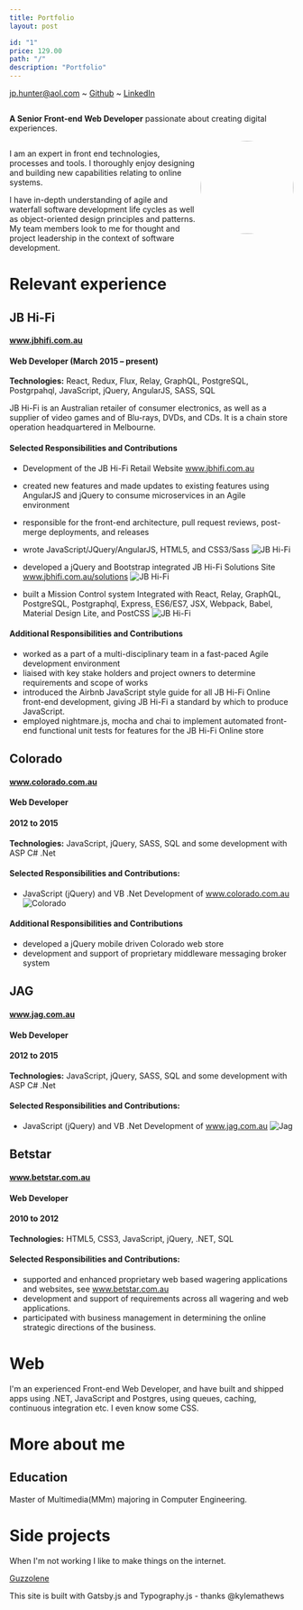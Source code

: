 ```yaml
---
title: Portfolio
layout: post

id: "1"
price: 129.00
path: "/"
description: "Portfolio"
---
```


jp.hunter@aol.com ~ [Github](https://www.github.com/JPHUNTER "Github - JPHUNTER") ~ [LinkedIn](https://www.linkedin.com/in/john-paul-hunter "LinkedIn - JPHUNTER") 

<div>
    <div style="overflow: hidden;">
       <div>
            <p><strong>A Senior Front-end Web Developer</strong> passionate about creating digital experiences.</p>
       </div>
    </div>
    <div style="float:right; width: auto;">
       <div>
           <img height="165px" style="border-radius: 50%" src="https://www.johnpaulhunter.com/images/jp.jpg">
       </div>
    </div>
</div>

I am an expert in front end technologies, processes and tools. I thoroughly enjoy designing and building new capabilities relating to online systems.

I have in-depth understanding of agile and waterfall software development life cycles as well as object-oriented design principles and patterns. My team members look to me for thought and project leadership in the context of software development.

# Relevant experience

## JB Hi-Fi
#### www.jbhifi.com.au
#### Web Developer (March 2015 – present)
**Technologies:** React, Redux, Flux, Relay, GraphQL, PostgreSQL, Postgrpahql, JavaScript, jQuery, AngularJS, SASS, SQL


JB Hi-Fi is an Australian retailer of consumer electronics, as well as a supplier of video games and of Blu-rays, DVDs, and CDs. It is a chain store operation headquartered in Melbourne.
 #### Selected Responsibilities and Contributions
 
* Development of the JB Hi-Fi Retail Website www.jbhifi.com.au
* created new features and made updates to existing features using AngularJS and jQuery to consume microservices in an Agile environment
* responsible for the front-end architecture, pull request reviews, post-merge deployments, and releases
* wrote JavaScript/JQuery/AngularJS, HTML5, and CSS3/Sass 
![JB Hi-Fi](./images/jb.png "JB Hi-Fi")

* developed a jQuery and Bootstrap integrated JB Hi-Fi Solutions Site www.jbhifi.com.au/solutions
![JB Hi-Fi](./images/jb_solutions.png "JB Hi-Fi Solutions")
* built a Mission Control system Integrated with React, Relay, GraphQL, PostgreSQL, Postgraphql, Express, ES6/ES7, JSX, Webpack, Babel, Material Design Lite, and PostCSS
![JB Hi-Fi](./images/react_relay.png "JB Hi-Fi Mission Control")

#### Additional Responsibilities and Contributions
* worked as a part of a multi-disciplinary team in a fast-paced Agile development environment
* liaised with key stake holders and project owners to determine requirements and scope of works
* introduced the Airbnb JavaScript style guide for all JB Hi-Fi Online front-end development, 
giving JB Hi-Fi a standard by which to produce JavaScript.
* employed nightmare.js, mocha and chai to implement automated front-end functional unit tests for features for the JB Hi-Fi Online store

## Colorado
#### www.colorado.com.au
#### Web Developer  
#### 2012 to 2015

**Technologies:** JavaScript, jQuery, SASS, SQL and some development with ASP C# .Net
#### Selected Responsibilities and Contributions:
* JavaScript (jQuery) and VB .Net Development of www.colorado.com.au 
![Colorado](./images/colorado.png "Colorado")

#### Additional Responsibilities and Contributions
* developed a jQuery mobile driven Colorado web store
* development and support of proprietary middleware messaging broker system

## JAG
#### www.jag.com.au
#### Web Developer  
#### 2012 to 2015
**Technologies:** JavaScript, jQuery, SASS, SQL and some development with ASP C# .Net
#### Selected Responsibilities and Contributions:
* JavaScript (jQuery) and VB .Net Development of www.jag.com.au
![Jag](./images/jag.png "Jag")

## Betstar
#### www.betstar.com.au
#### Web Developer  
#### 2010 to 2012
**Technologies:** HTML5, CSS3, JavaScript, jQuery, .NET, SQL
#### Selected Responsibilities and Contributions:
* supported and enhanced proprietary web based wagering applications and websites, see www.betstar.com.au
* development and support of requirements across all wagering and web applications.
* participated with business management in determining the online strategic directions of the business.

# Web

I'm an experienced Front-end Web Developer, and have built and shipped apps using .NET, JavaScript and Postgres, using queues, caching, continuous integration etc. I even know some CSS.

# More about me

## Education

Master of Multimedia(MMm) majoring in Computer Engineering.

# Side projects

When I'm not working I like to make things on the internet.

[Guzzolene](https://www.guzzolene.com "Guzzolene")

This site is built with Gatsby.js and Typography.js - thanks @kylemathews
